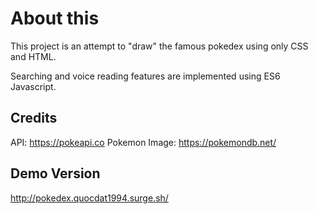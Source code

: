 # About this
This project is an attempt to "draw" the famous pokedex using only CSS and HTML. 

Searching and voice reading features are implemented using ES6 Javascript. 

## Credits
API: https://pokeapi.co
Pokemon Image: https://pokemondb.net/

## Demo Version
http://pokedex.quocdat1994.surge.sh/
